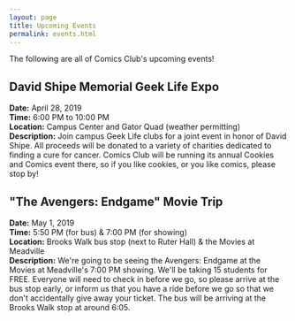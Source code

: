 ```yaml
---
layout: page
title: Upcoming Events
permalink: events.html
---
```


The following are all of Comics Club's upcoming events!

## David Shipe Memorial Geek Life Expo
**Date:** April 28, 2019  
**Time:** 6:00 PM to 10:00 PM  
**Location:** Campus Center and Gator Quad (weather permitting)  
**Description:** Join campus Geek Life clubs for a joint event in honor of David Shipe.  All proceeds will be donated to a variety of charities dedicated to finding a cure for cancer.  Comics Club will be running its annual Cookies and Comics event there, so if you like cookies, or you like comics, please stop by!

## "The Avengers:  Endgame" Movie Trip
**Date:** May 1, 2019  
**Time:** 5:50 PM (for bus) & 7:00 PM (for showing)  
**Location:** Brooks Walk bus stop (next to Ruter Hall) & the Movies at Meadville  
**Description:** We're going to be seeing the Avengers:  Endgame at the Movies at Meadville's 7:00 PM showing.  We'll be taking 15 students for FREE.  Everyone will need to check in before we go, so please arrive at the bus stop early, or inform us that you have a ride before we go so that we don't accidentally give away your ticket.  The bus will be arriving at the Brooks Walk stop at around 6:05.
